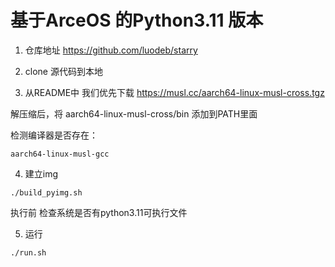 # 基于ArceOS 的Python3.11 版本
1. 仓库地址
https://github.com/luodeb/starry

2. clone 源代码到本地

3. 从README中 我们优先下载 https://musl.cc/aarch64-linux-musl-cross.tgz

解压缩后，将 aarch64-linux-musl-cross/bin  添加到PATH里面

检测编译器是否存在：
```
aarch64-linux-musl-gcc 
```

4. 建立img

```
./build_pyimg.sh
```
执行前 检查系统是否有python3.11可执行文件

5. 运行 
```
./run.sh
```


